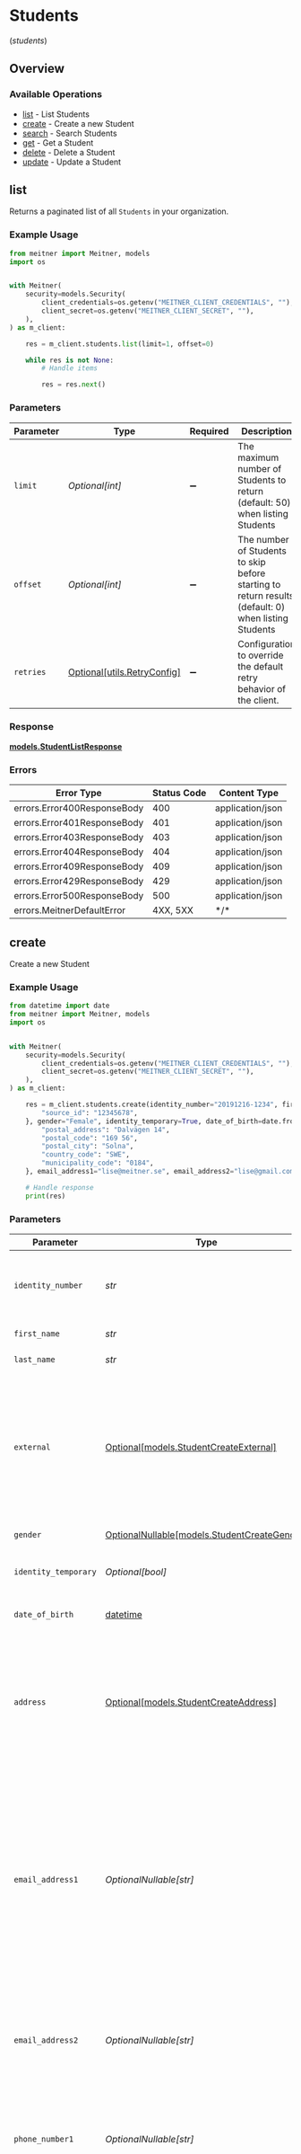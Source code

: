 # Students
(*students*)

## Overview

### Available Operations

* [list](#list) - List Students
* [create](#create) - Create a new Student
* [search](#search) - Search Students
* [get](#get) - Get a Student
* [delete](#delete) - Delete a Student
* [update](#update) - Update a Student

## list

Returns a paginated list of all `Students` in your organization.

### Example Usage

<!-- UsageSnippet language="python" operationID="StudentList" method="get" path="/student" -->
```python
from meitner import Meitner, models
import os


with Meitner(
    security=models.Security(
        client_credentials=os.getenv("MEITNER_CLIENT_CREDENTIALS", ""),
        client_secret=os.getenv("MEITNER_CLIENT_SECRET", ""),
    ),
) as m_client:

    res = m_client.students.list(limit=1, offset=0)

    while res is not None:
        # Handle items

        res = res.next()

```

### Parameters

| Parameter                                                                                           | Type                                                                                                | Required                                                                                            | Description                                                                                         | Example                                                                                             |
| --------------------------------------------------------------------------------------------------- | --------------------------------------------------------------------------------------------------- | --------------------------------------------------------------------------------------------------- | --------------------------------------------------------------------------------------------------- | --------------------------------------------------------------------------------------------------- |
| `limit`                                                                                             | *Optional[int]*                                                                                     | :heavy_minus_sign:                                                                                  | The maximum number of Students to return (default: 50) when listing Students                        | 1                                                                                                   |
| `offset`                                                                                            | *Optional[int]*                                                                                     | :heavy_minus_sign:                                                                                  | The number of Students to skip before starting to return results (default: 0) when listing Students | 0                                                                                                   |
| `retries`                                                                                           | [Optional[utils.RetryConfig]](../../models/utils/retryconfig.md)                                    | :heavy_minus_sign:                                                                                  | Configuration to override the default retry behavior of the client.                                 |                                                                                                     |

### Response

**[models.StudentListResponse](../../models/studentlistresponse.md)**

### Errors

| Error Type                  | Status Code                 | Content Type                |
| --------------------------- | --------------------------- | --------------------------- |
| errors.Error400ResponseBody | 400                         | application/json            |
| errors.Error401ResponseBody | 401                         | application/json            |
| errors.Error403ResponseBody | 403                         | application/json            |
| errors.Error404ResponseBody | 404                         | application/json            |
| errors.Error409ResponseBody | 409                         | application/json            |
| errors.Error429ResponseBody | 429                         | application/json            |
| errors.Error500ResponseBody | 500                         | application/json            |
| errors.MeitnerDefaultError  | 4XX, 5XX                    | \*/\*                       |

## create

Create a new Student

### Example Usage

<!-- UsageSnippet language="python" operationID="StudentCreate" method="post" path="/student" -->
```python
from datetime import date
from meitner import Meitner, models
import os


with Meitner(
    security=models.Security(
        client_credentials=os.getenv("MEITNER_CLIENT_CREDENTIALS", ""),
        client_secret=os.getenv("MEITNER_CLIENT_SECRET", ""),
    ),
) as m_client:

    res = m_client.students.create(identity_number="20191216-1234", first_name="Lise", last_name="Meitner", external={
        "source_id": "12345678",
    }, gender="Female", identity_temporary=True, date_of_birth=date.fromisoformat("2019-12-16"), address={
        "postal_address": "Dalvägen 14",
        "postal_code": "169 56",
        "postal_city": "Solna",
        "country_code": "SWE",
        "municipality_code": "0184",
    }, email_address1="lise@meitner.se", email_address2="lise@gmail.com", phone_number1="+46701234567", phone_number2="example")

    # Handle response
    print(res)

```

### Parameters

| Parameter                                                                                                                                                                                                                                             | Type                                                                                                                                                                                                                                                  | Required                                                                                                                                                                                                                                              | Description                                                                                                                                                                                                                                           | Example                                                                                                                                                                                                                                               |
| ----------------------------------------------------------------------------------------------------------------------------------------------------------------------------------------------------------------------------------------------------- | ----------------------------------------------------------------------------------------------------------------------------------------------------------------------------------------------------------------------------------------------------- | ----------------------------------------------------------------------------------------------------------------------------------------------------------------------------------------------------------------------------------------------------- | ----------------------------------------------------------------------------------------------------------------------------------------------------------------------------------------------------------------------------------------------------- | ----------------------------------------------------------------------------------------------------------------------------------------------------------------------------------------------------------------------------------------------------- |
| `identity_number`                                                                                                                                                                                                                                     | *str*                                                                                                                                                                                                                                                 | :heavy_check_mark:                                                                                                                                                                                                                                    | The identity number of the student, must be unique within the organization.                                                                                                                                                                           | 20191216-1234                                                                                                                                                                                                                                         |
| `first_name`                                                                                                                                                                                                                                          | *str*                                                                                                                                                                                                                                                 | :heavy_check_mark:                                                                                                                                                                                                                                    | The first name of the student                                                                                                                                                                                                                         | Lise                                                                                                                                                                                                                                                  |
| `last_name`                                                                                                                                                                                                                                           | *str*                                                                                                                                                                                                                                                 | :heavy_check_mark:                                                                                                                                                                                                                                    | The last name of the student                                                                                                                                                                                                                          | Meitner                                                                                                                                                                                                                                               |
| `external`                                                                                                                                                                                                                                            | [Optional[models.StudentCreateExternal]](../../models/studentcreateexternal.md)                                                                                                                                                                       | :heavy_minus_sign:                                                                                                                                                                                                                                    | ExternalRequest is the External-object used on Update and Create operations, since it should only be allowed to set SourceID for the student, the Source-field is not included.                                                                       | {<br/>"sourceID": "12345678"<br/>}                                                                                                                                                                                                                    |
| `gender`                                                                                                                                                                                                                                              | [OptionalNullable[models.StudentCreateGender]](../../models/studentcreategender.md)                                                                                                                                                                   | :heavy_minus_sign:                                                                                                                                                                                                                                    | The gender of the student                                                                                                                                                                                                                             | Female                                                                                                                                                                                                                                                |
| `identity_temporary`                                                                                                                                                                                                                                  | *Optional[bool]*                                                                                                                                                                                                                                      | :heavy_minus_sign:                                                                                                                                                                                                                                    | If the identity number is temporary for the student                                                                                                                                                                                                   | true                                                                                                                                                                                                                                                  |
| `date_of_birth`                                                                                                                                                                                                                                       | [datetime](https://docs.python.org/3/library/datetime.html#datetime-objects)                                                                                                                                                                          | :heavy_minus_sign:                                                                                                                                                                                                                                    | The date of birth of the student                                                                                                                                                                                                                      | 2019-12-16                                                                                                                                                                                                                                            |
| `address`                                                                                                                                                                                                                                             | [Optional[models.StudentCreateAddress]](../../models/studentcreateaddress.md)                                                                                                                                                                         | :heavy_minus_sign:                                                                                                                                                                                                                                    | The address of the student                                                                                                                                                                                                                            | {<br/>"postalAddress": "Dalvägen 14",<br/>"postalCode": "169 56",<br/>"postalCity": "Solna",<br/>"countryCode": "SWE",<br/>"municipalityCode": "0184"<br/>}                                                                                           |
| `email_address1`                                                                                                                                                                                                                                      | *OptionalNullable[str]*                                                                                                                                                                                                                               | :heavy_minus_sign:                                                                                                                                                                                                                                    | The primary email address of the student, will be used for communication with the student from the system and must be unique within the organization.<br/>Can be used to login to the system if password-authentication is enabled for the organization.<br/> | lise@meitner.se                                                                                                                                                                                                                                       |
| `email_address2`                                                                                                                                                                                                                                      | *OptionalNullable[str]*                                                                                                                                                                                                                               | :heavy_minus_sign:                                                                                                                                                                                                                                    | The secondary email address of the student, will not be used within the system, but will be displayed for contact information.                                                                                                                        | lise@gmail.com                                                                                                                                                                                                                                        |
| `phone_number1`                                                                                                                                                                                                                                       | *OptionalNullable[str]*                                                                                                                                                                                                                               | :heavy_minus_sign:                                                                                                                                                                                                                                    | The primary phone number of the student, will be used for communication with the student from the system.                                                                                                                                             | +46701234567                                                                                                                                                                                                                                          |
| `phone_number2`                                                                                                                                                                                                                                       | *OptionalNullable[str]*                                                                                                                                                                                                                               | :heavy_minus_sign:                                                                                                                                                                                                                                    | The secondary phone number of the student, will not be used within the system, but will be displayed for contact information.                                                                                                                         | example                                                                                                                                                                                                                                               |
| `retries`                                                                                                                                                                                                                                             | [Optional[utils.RetryConfig]](../../models/utils/retryconfig.md)                                                                                                                                                                                      | :heavy_minus_sign:                                                                                                                                                                                                                                    | Configuration to override the default retry behavior of the client.                                                                                                                                                                                   |                                                                                                                                                                                                                                                       |

### Response

**[models.Student](../../models/student.md)**

### Errors

| Error Type                               | Status Code                              | Content Type                             |
| ---------------------------------------- | ---------------------------------------- | ---------------------------------------- |
| errors.Error400ResponseBody              | 400                                      | application/json                         |
| errors.Error401ResponseBody              | 401                                      | application/json                         |
| errors.Error403ResponseBody              | 403                                      | application/json                         |
| errors.Error404ResponseBody              | 404                                      | application/json                         |
| errors.Error409ResponseBody              | 409                                      | application/json                         |
| errors.StudentCreate422ResponseBodyError | 422                                      | application/json                         |
| errors.Error429ResponseBody              | 429                                      | application/json                         |
| errors.Error500ResponseBody              | 500                                      | application/json                         |
| errors.MeitnerDefaultError               | 4XX, 5XX                                 | \*/\*                                    |

## search

Search for `Students` with filtering capabilities.

### Example Usage

<!-- UsageSnippet language="python" operationID="StudentSearch" method="post" path="/student/_search" -->
```python
from datetime import date
from meitner import Meitner, models
from meitner.utils import parse_datetime
import os


with Meitner(
    security=models.Security(
        client_credentials=os.getenv("MEITNER_CLIENT_CREDENTIALS", ""),
        client_secret=os.getenv("MEITNER_CLIENT_SECRET", ""),
    ),
) as m_client:

    res = m_client.students.search(limit=1, offset=0, student_filter={
        "equals": {
            "id": "123e4567-e89b-12d3-a456-426614174000",
            "meta": {
                "created_at": parse_datetime("2024-01-15T10:30:00Z"),
                "created_by": "123e4567-e89b-12d3-a456-426614174000",
                "updated_at": parse_datetime("2024-01-15T10:30:00Z"),
                "updated_by": "123e4567-e89b-12d3-a456-426614174000",
            },
            "external": {
                "source_id": "example",
                "source": "example",
            },
            "identity_number": "example",
            "identity_temporary": True,
            "first_name": "example",
            "last_name": "example",
            "date_of_birth": date.fromisoformat("2024-01-15"),
            "address": {
                "postal_address": "example",
                "postal_code": "example",
                "postal_city": "example",
                "country_code": "example",
                "municipality_code": "example",
            },
            "email_address1": "example",
            "email_address2": "example",
            "phone_number1": "example",
            "phone_number2": "example",
        },
        "not_equals": {
            "id": "123e4567-e89b-12d3-a456-426614174000",
            "meta": {
                "created_at": parse_datetime("2024-01-15T10:30:00Z"),
                "created_by": "123e4567-e89b-12d3-a456-426614174000",
                "updated_at": parse_datetime("2024-01-15T10:30:00Z"),
                "updated_by": "123e4567-e89b-12d3-a456-426614174000",
            },
            "external": {
                "source_id": "example",
                "source": "example",
            },
            "identity_number": "example",
            "identity_temporary": True,
            "first_name": "example",
            "last_name": "example",
            "date_of_birth": date.fromisoformat("2024-01-15"),
            "address": {
                "postal_address": "example",
                "postal_code": "example",
                "postal_city": "example",
                "country_code": "example",
                "municipality_code": "example",
            },
            "email_address1": "example",
            "email_address2": "example",
            "phone_number1": "example",
            "phone_number2": "example",
        },
        "greater_than": {
            "meta": {
                "created_at": parse_datetime("2024-01-15T10:30:00Z"),
                "updated_at": parse_datetime("2024-01-15T10:30:00Z"),
            },
            "date_of_birth": date.fromisoformat("2024-01-15"),
        },
        "smaller_than": {
            "meta": {
                "created_at": parse_datetime("2024-01-15T10:30:00Z"),
                "updated_at": parse_datetime("2024-01-15T10:30:00Z"),
            },
            "date_of_birth": date.fromisoformat("2024-01-15"),
        },
        "greater_or_equal": {
            "meta": {
                "created_at": parse_datetime("2024-01-15T10:30:00Z"),
                "updated_at": parse_datetime("2024-01-15T10:30:00Z"),
            },
            "date_of_birth": date.fromisoformat("2024-01-15"),
        },
        "smaller_or_equal": {
            "meta": {
                "created_at": parse_datetime("2024-01-15T10:30:00Z"),
                "updated_at": parse_datetime("2024-01-15T10:30:00Z"),
            },
            "date_of_birth": date.fromisoformat("2024-01-15"),
        },
        "contains": {
            "id": [
                "123e4567-e89b-12d3-a456-426614174000",
            ],
            "meta": {
                "created_by": [
                    "123e4567-e89b-12d3-a456-426614174000",
                ],
                "updated_by": [
                    "123e4567-e89b-12d3-a456-426614174000",
                ],
            },
            "external": {
                "source_id": [
                    "example",
                ],
                "source": [
                    "example",
                ],
            },
            "identity_number": [
                "example",
            ],
            "identity_temporary": [
                True,
            ],
            "first_name": [
                "example",
            ],
            "last_name": [
                "example",
            ],
            "date_of_birth": [
                date.fromisoformat("2024-01-15"),
            ],
            "address": {
                "postal_address": [
                    "example",
                ],
                "postal_code": [
                    "example",
                ],
                "postal_city": [
                    "example",
                ],
                "country_code": [
                    "example",
                ],
                "municipality_code": [
                    "example",
                ],
            },
            "email_address1": [
                "example",
            ],
            "email_address2": [
                "example",
            ],
            "phone_number1": [
                "example",
            ],
            "phone_number2": [
                "example",
            ],
        },
        "not_contains": {
            "id": [
                "123e4567-e89b-12d3-a456-426614174000",
            ],
            "meta": {
                "created_by": [
                    "123e4567-e89b-12d3-a456-426614174000",
                ],
                "updated_by": [
                    "123e4567-e89b-12d3-a456-426614174000",
                ],
            },
            "external": {
                "source_id": [
                    "example",
                ],
                "source": [
                    "example",
                ],
            },
            "identity_number": [
                "example",
            ],
            "identity_temporary": [
                True,
            ],
            "first_name": [
                "example",
            ],
            "last_name": [
                "example",
            ],
            "date_of_birth": [
                date.fromisoformat("2024-01-15"),
            ],
            "address": {
                "postal_address": [
                    "example",
                ],
                "postal_code": [
                    "example",
                ],
                "postal_city": [
                    "example",
                ],
                "country_code": [
                    "example",
                ],
                "municipality_code": [
                    "example",
                ],
            },
            "email_address1": [
                "example",
            ],
            "email_address2": [
                "example",
            ],
            "phone_number1": [
                "example",
            ],
            "phone_number2": [
                "example",
            ],
        },
        "like": {
            "external": {
                "source_id": "example",
                "source": "example",
            },
            "identity_number": "example",
            "first_name": "example",
            "last_name": "example",
            "address": {
                "postal_address": "example",
                "postal_code": "example",
                "postal_city": "example",
                "country_code": "example",
                "municipality_code": "example",
            },
            "email_address1": "example",
            "email_address2": "example",
            "phone_number1": "example",
            "phone_number2": "example",
        },
        "not_like": {
            "external": {
                "source_id": "example",
                "source": "example",
            },
            "identity_number": "example",
            "first_name": "example",
            "last_name": "example",
            "address": {
                "postal_address": "example",
                "postal_code": "example",
                "postal_city": "example",
                "country_code": "example",
                "municipality_code": "example",
            },
            "email_address1": "example",
            "email_address2": "example",
            "phone_number1": "example",
            "phone_number2": "example",
        },
        "null": {
            "meta": {
                "created_by": True,
                "updated_at": True,
                "updated_by": True,
            },
            "external": {
                "source_id": True,
                "source": True,
            },
            "gender": True,
            "date_of_birth": True,
            "address": {
                "postal_address": True,
                "postal_code": True,
                "postal_city": True,
                "country_code": True,
                "municipality_code": True,
            },
            "email_address1": True,
            "email_address2": True,
            "phone_number1": True,
            "phone_number2": True,
        },
        "not_null": {
            "meta": {
                "created_by": True,
                "updated_at": True,
                "updated_by": True,
            },
            "external": {
                "source_id": True,
                "source": True,
            },
            "gender": True,
            "date_of_birth": True,
            "address": {
                "postal_address": True,
                "postal_code": True,
                "postal_city": True,
                "country_code": True,
                "municipality_code": True,
            },
            "email_address1": True,
            "email_address2": True,
            "phone_number1": True,
            "phone_number2": True,
        },
        "or_condition": True,
    })

    while res is not None:
        # Handle items

        res = res.next()

```

### Parameters

| Parameter                                                                                             | Type                                                                                                  | Required                                                                                              | Description                                                                                           | Example                                                                                               |
| ----------------------------------------------------------------------------------------------------- | ----------------------------------------------------------------------------------------------------- | ----------------------------------------------------------------------------------------------------- | ----------------------------------------------------------------------------------------------------- | ----------------------------------------------------------------------------------------------------- |
| `limit`                                                                                               | *Optional[int]*                                                                                       | :heavy_minus_sign:                                                                                    | The maximum number of Students to return (default: 50) when searching Students                        | 1                                                                                                     |
| `offset`                                                                                              | *Optional[int]*                                                                                       | :heavy_minus_sign:                                                                                    | The number of Students to skip before starting to return results (default: 0) when searching Students | 0                                                                                                     |
| `student_filter`                                                                                      | [Optional[models.StudentFilter]](../../models/studentfilter.md)                                       | :heavy_minus_sign:                                                                                    | Request body                                                                                          |                                                                                                       |
| `retries`                                                                                             | [Optional[utils.RetryConfig]](../../models/utils/retryconfig.md)                                      | :heavy_minus_sign:                                                                                    | Configuration to override the default retry behavior of the client.                                   |                                                                                                       |

### Response

**[models.StudentSearchResponse](../../models/studentsearchresponse.md)**

### Errors

| Error Type                               | Status Code                              | Content Type                             |
| ---------------------------------------- | ---------------------------------------- | ---------------------------------------- |
| errors.Error400ResponseBody              | 400                                      | application/json                         |
| errors.Error401ResponseBody              | 401                                      | application/json                         |
| errors.Error403ResponseBody              | 403                                      | application/json                         |
| errors.Error404ResponseBody              | 404                                      | application/json                         |
| errors.Error409ResponseBody              | 409                                      | application/json                         |
| errors.StudentSearch422ResponseBodyError | 422                                      | application/json                         |
| errors.Error429ResponseBody              | 429                                      | application/json                         |
| errors.Error500ResponseBody              | 500                                      | application/json                         |
| errors.MeitnerDefaultError               | 4XX, 5XX                                 | \*/\*                                    |

## get

Retrieves the `Student` with the given ID.

### Example Usage

<!-- UsageSnippet language="python" operationID="StudentGet" method="get" path="/student/{id}" -->
```python
from meitner import Meitner, models
import os


with Meitner(
    security=models.Security(
        client_credentials=os.getenv("MEITNER_CLIENT_CREDENTIALS", ""),
        client_secret=os.getenv("MEITNER_CLIENT_SECRET", ""),
    ),
) as m_client:

    res = m_client.students.get(id="123e4567-e89b-12d3-a456-426614174000")

    # Handle response
    print(res)

```

### Parameters

| Parameter                                                           | Type                                                                | Required                                                            | Description                                                         | Example                                                             |
| ------------------------------------------------------------------- | ------------------------------------------------------------------- | ------------------------------------------------------------------- | ------------------------------------------------------------------- | ------------------------------------------------------------------- |
| `id`                                                                | *str*                                                               | :heavy_check_mark:                                                  | The unique identifier of the Student to retrieve                    | 123e4567-e89b-12d3-a456-426614174000                                |
| `retries`                                                           | [Optional[utils.RetryConfig]](../../models/utils/retryconfig.md)    | :heavy_minus_sign:                                                  | Configuration to override the default retry behavior of the client. |                                                                     |

### Response

**[models.Student](../../models/student.md)**

### Errors

| Error Type                  | Status Code                 | Content Type                |
| --------------------------- | --------------------------- | --------------------------- |
| errors.Error400ResponseBody | 400                         | application/json            |
| errors.Error401ResponseBody | 401                         | application/json            |
| errors.Error403ResponseBody | 403                         | application/json            |
| errors.Error404ResponseBody | 404                         | application/json            |
| errors.Error409ResponseBody | 409                         | application/json            |
| errors.Error429ResponseBody | 429                         | application/json            |
| errors.Error500ResponseBody | 500                         | application/json            |
| errors.MeitnerDefaultError  | 4XX, 5XX                    | \*/\*                       |

## delete

Delete a Student

### Example Usage

<!-- UsageSnippet language="python" operationID="StudentDelete" method="delete" path="/student/{id}" -->
```python
from meitner import Meitner, models
import os


with Meitner(
    security=models.Security(
        client_credentials=os.getenv("MEITNER_CLIENT_CREDENTIALS", ""),
        client_secret=os.getenv("MEITNER_CLIENT_SECRET", ""),
    ),
) as m_client:

    m_client.students.delete(id="123e4567-e89b-12d3-a456-426614174000")

    # Use the SDK ...

```

### Parameters

| Parameter                                                           | Type                                                                | Required                                                            | Description                                                         | Example                                                             |
| ------------------------------------------------------------------- | ------------------------------------------------------------------- | ------------------------------------------------------------------- | ------------------------------------------------------------------- | ------------------------------------------------------------------- |
| `id`                                                                | *str*                                                               | :heavy_check_mark:                                                  | The unique identifier of the Student to delete                      | 123e4567-e89b-12d3-a456-426614174000                                |
| `retries`                                                           | [Optional[utils.RetryConfig]](../../models/utils/retryconfig.md)    | :heavy_minus_sign:                                                  | Configuration to override the default retry behavior of the client. |                                                                     |

### Errors

| Error Type                  | Status Code                 | Content Type                |
| --------------------------- | --------------------------- | --------------------------- |
| errors.Error400ResponseBody | 400                         | application/json            |
| errors.Error401ResponseBody | 401                         | application/json            |
| errors.Error403ResponseBody | 403                         | application/json            |
| errors.Error404ResponseBody | 404                         | application/json            |
| errors.Error409ResponseBody | 409                         | application/json            |
| errors.Error429ResponseBody | 429                         | application/json            |
| errors.Error500ResponseBody | 500                         | application/json            |
| errors.MeitnerDefaultError  | 4XX, 5XX                    | \*/\*                       |

## update

Update a Student

### Example Usage

<!-- UsageSnippet language="python" operationID="StudentUpdate" method="patch" path="/student/{id}" -->
```python
from datetime import date
from meitner import Meitner, models
import os


with Meitner(
    security=models.Security(
        client_credentials=os.getenv("MEITNER_CLIENT_CREDENTIALS", ""),
        client_secret=os.getenv("MEITNER_CLIENT_SECRET", ""),
    ),
) as m_client:

    res = m_client.students.update(id="123e4567-e89b-12d3-a456-426614174000", identity_number="20191216-1234", first_name="Lise", last_name="Meitner", external={
        "source_id": "12345678",
    }, gender="Female", identity_temporary=True, date_of_birth=date.fromisoformat("2019-12-16"), address={
        "postal_address": "Dalvägen 14",
        "postal_code": "169 56",
        "postal_city": "Solna",
        "country_code": "SWE",
        "municipality_code": "0184",
    }, email_address1="lise@meitner.se", email_address2="lise@gmail.com", phone_number1="+46701234567", phone_number2="example")

    # Handle response
    print(res)

```

### Parameters

| Parameter                                                                                                                                                                                                                                             | Type                                                                                                                                                                                                                                                  | Required                                                                                                                                                                                                                                              | Description                                                                                                                                                                                                                                           | Example                                                                                                                                                                                                                                               |
| ----------------------------------------------------------------------------------------------------------------------------------------------------------------------------------------------------------------------------------------------------- | ----------------------------------------------------------------------------------------------------------------------------------------------------------------------------------------------------------------------------------------------------- | ----------------------------------------------------------------------------------------------------------------------------------------------------------------------------------------------------------------------------------------------------- | ----------------------------------------------------------------------------------------------------------------------------------------------------------------------------------------------------------------------------------------------------- | ----------------------------------------------------------------------------------------------------------------------------------------------------------------------------------------------------------------------------------------------------- |
| `id`                                                                                                                                                                                                                                                  | *str*                                                                                                                                                                                                                                                 | :heavy_check_mark:                                                                                                                                                                                                                                    | The unique identifier of the Student to update                                                                                                                                                                                                        | 123e4567-e89b-12d3-a456-426614174000                                                                                                                                                                                                                  |
| `identity_number`                                                                                                                                                                                                                                     | *str*                                                                                                                                                                                                                                                 | :heavy_check_mark:                                                                                                                                                                                                                                    | The identity number of the student, must be unique within the organization.                                                                                                                                                                           | 20191216-1234                                                                                                                                                                                                                                         |
| `first_name`                                                                                                                                                                                                                                          | *str*                                                                                                                                                                                                                                                 | :heavy_check_mark:                                                                                                                                                                                                                                    | The first name of the student                                                                                                                                                                                                                         | Lise                                                                                                                                                                                                                                                  |
| `last_name`                                                                                                                                                                                                                                           | *str*                                                                                                                                                                                                                                                 | :heavy_check_mark:                                                                                                                                                                                                                                    | The last name of the student                                                                                                                                                                                                                          | Meitner                                                                                                                                                                                                                                               |
| `external`                                                                                                                                                                                                                                            | [Optional[models.StudentUpdateExternal]](../../models/studentupdateexternal.md)                                                                                                                                                                       | :heavy_minus_sign:                                                                                                                                                                                                                                    | ExternalRequest is the External-object used on Update and Create operations, since it should only be allowed to set SourceID for the student, the Source-field is not included.                                                                       | {<br/>"sourceID": "12345678"<br/>}                                                                                                                                                                                                                    |
| `gender`                                                                                                                                                                                                                                              | [OptionalNullable[models.StudentUpdateGender]](../../models/studentupdategender.md)                                                                                                                                                                   | :heavy_minus_sign:                                                                                                                                                                                                                                    | The gender of the student                                                                                                                                                                                                                             | Female                                                                                                                                                                                                                                                |
| `identity_temporary`                                                                                                                                                                                                                                  | *Optional[bool]*                                                                                                                                                                                                                                      | :heavy_minus_sign:                                                                                                                                                                                                                                    | If the identity number is temporary for the student                                                                                                                                                                                                   | true                                                                                                                                                                                                                                                  |
| `date_of_birth`                                                                                                                                                                                                                                       | [datetime](https://docs.python.org/3/library/datetime.html#datetime-objects)                                                                                                                                                                          | :heavy_minus_sign:                                                                                                                                                                                                                                    | The date of birth of the student                                                                                                                                                                                                                      | 2019-12-16                                                                                                                                                                                                                                            |
| `address`                                                                                                                                                                                                                                             | [Optional[models.StudentUpdateAddress]](../../models/studentupdateaddress.md)                                                                                                                                                                         | :heavy_minus_sign:                                                                                                                                                                                                                                    | The address of the student                                                                                                                                                                                                                            | {<br/>"postalAddress": "Dalvägen 14",<br/>"postalCode": "169 56",<br/>"postalCity": "Solna",<br/>"countryCode": "SWE",<br/>"municipalityCode": "0184"<br/>}                                                                                           |
| `email_address1`                                                                                                                                                                                                                                      | *OptionalNullable[str]*                                                                                                                                                                                                                               | :heavy_minus_sign:                                                                                                                                                                                                                                    | The primary email address of the student, will be used for communication with the student from the system and must be unique within the organization.<br/>Can be used to login to the system if password-authentication is enabled for the organization.<br/> | lise@meitner.se                                                                                                                                                                                                                                       |
| `email_address2`                                                                                                                                                                                                                                      | *OptionalNullable[str]*                                                                                                                                                                                                                               | :heavy_minus_sign:                                                                                                                                                                                                                                    | The secondary email address of the student, will not be used within the system, but will be displayed for contact information.                                                                                                                        | lise@gmail.com                                                                                                                                                                                                                                        |
| `phone_number1`                                                                                                                                                                                                                                       | *OptionalNullable[str]*                                                                                                                                                                                                                               | :heavy_minus_sign:                                                                                                                                                                                                                                    | The primary phone number of the student, will be used for communication with the student from the system.                                                                                                                                             | +46701234567                                                                                                                                                                                                                                          |
| `phone_number2`                                                                                                                                                                                                                                       | *OptionalNullable[str]*                                                                                                                                                                                                                               | :heavy_minus_sign:                                                                                                                                                                                                                                    | The secondary phone number of the student, will not be used within the system, but will be displayed for contact information.                                                                                                                         | example                                                                                                                                                                                                                                               |
| `retries`                                                                                                                                                                                                                                             | [Optional[utils.RetryConfig]](../../models/utils/retryconfig.md)                                                                                                                                                                                      | :heavy_minus_sign:                                                                                                                                                                                                                                    | Configuration to override the default retry behavior of the client.                                                                                                                                                                                   |                                                                                                                                                                                                                                                       |

### Response

**[models.Student](../../models/student.md)**

### Errors

| Error Type                               | Status Code                              | Content Type                             |
| ---------------------------------------- | ---------------------------------------- | ---------------------------------------- |
| errors.Error400ResponseBody              | 400                                      | application/json                         |
| errors.Error401ResponseBody              | 401                                      | application/json                         |
| errors.Error403ResponseBody              | 403                                      | application/json                         |
| errors.Error404ResponseBody              | 404                                      | application/json                         |
| errors.Error409ResponseBody              | 409                                      | application/json                         |
| errors.StudentUpdate422ResponseBodyError | 422                                      | application/json                         |
| errors.Error429ResponseBody              | 429                                      | application/json                         |
| errors.Error500ResponseBody              | 500                                      | application/json                         |
| errors.MeitnerDefaultError               | 4XX, 5XX                                 | \*/\*                                    |